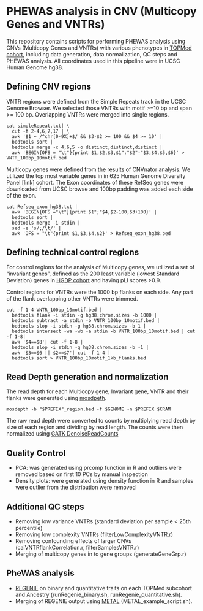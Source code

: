 # PHEWAS analysis in CNV (Multicopy Genes and VNTRs)
This repository contains scripts for performing PHEWAS analysis using CNVs (Multicopy Genes and VNTRs) with various phenotypes in [TOPMed cohort](https://topmed.nhlbi.nih.gov/), including data generation, data normalization, QC steps and PHEWAS analysis. All coordinates used in this pipeline were in UCSC Human Genome hg38.

## Defining CNV regions
VNTR regions were defined from the Simple Repeats track in the UCSC Genome Browser. We selected those VNTRs with motif >=10 bp and span >= 100 bp. Overlapping VNTRs were merged into single regions.
```
cat simpleRepeat.txt| \
  cut -f 2-4,6,7,17 | \
  awk '$1 ~ /^chr[0-9X]+$/ && $3-$2 >= 100 && $4 >= 10' |
  bedtools sort |
  bedtools merge -c 4,6,5 -o distinct,distinct,distinct |
  awk 'BEGIN{OFS = "\t"}{print $1,$2,$3,$1":"$2"-"$3,$4,$5,$6}' > VNTR_100bp_10motif.bed
```

Multicopy genes were defined from the results of CNVnator analysis. We utilized the top most variable genes in in 625 Human Genome Diversity Panel [link] cohort. The Exon coordinates of these RefSeq genes were downloaded from UCSC browse and 100bp padding was added each side of the exon.

```
cat Refseq_exon_hg38.txt |
  awk 'BEGIN{OFS ="\t"}{print $1";"$4,$2-100,$3+100}' |
  bedtools sort |
  bedtools merge -i stdin |
  sed -e 's/;/\t/' |
  awk 'OFS = "\t"{print $1,$3,$4,$2}' > Refseq_exon_hg38.bed
```
 
## Defining technical control regions
For control regions for the analysis of Multicopy genes, we utilized a set of “invariant genes”, defined as the 200 least variable (lowest Standard Deviation) genes in [HGDP cohort](https://www.internationalgenome.org/data-portal/data-collection/hgdp) and having pLI scores >0.9. 

Control regions for VNTRs were the 1000 bp flanks on each side. Any part of the flank overlapping other VNTRs were trimmed.
```
cut -f 1-4 VNTR_100bp_10motif.bed |
  bedtools flank -i stdin -g hg38.chrom.sizes -b 1000 |
  bedtools subtract -a stdin -b VNTR_100bp_10motif.bed |
  bedtools slop -i stdin -g hg38.chrom.sizes -b 1 |
  bedtools intersect -wa -wb -a stdin -b VNTR_100bp_10motif.bed | cut -f 1-8|
  awk '$4==$8'| cut -f 1-8 |
  bedtools slop -i stdin -g hg38.chrom.sizes -b -1 |
  awk '$3==$6 || $2==$7'| cut -f 1-4 |
  bedtools sort > VNTR_100bp_10motif_1kb_flanks.bed
```
 
## Read Depth generation and normalization
The read depth for each Multicopy gene, Invariant gene, VNTR and their flanks were generated using [mosdpeth](https://github.com/brentp/mosdepth).
```
mosdepth -b "$PREFIX"_region.bed -f $GENOME -n $PREFIX $CRAM
```
The raw read depth were converted to counts by multiplying read depth by size of each region and dividing by read length. The counts were then normalized using [GATK DenoiseReadCounts](https://gatk.broadinstitute.org/hc/en-us/articles/360040508731-DenoiseReadCounts)
 
## Quality Control
- PCA: was generated using prcomp function in R and outliers were removed based on first 10 PCs by manual inspection
- Density plots: were generated using density function in R and samples were outlier from the distribution were removed
 
## Additional QC steps
- Removing low variance VNTRs (standard deviation per sample < 25th percentile)
- Removing low complexity VNTRs (filterLowComplexityVNTR.r)
- Removing confounding effects of larger CNVs (calVNTRflankCorrelation.r, filterSamplesVNTR.r)
- Merging of multicopy genes in to gene groups (generateGeneGrp.r)

## PheWAS analysis
- [REGENIE](https://rgcgithub.github.io/regenie/) on binary and quantitative traits on each TOPMed subcohort and Ancestry (runRegenie_binary.sh, runRegenie_quantitative.sh).
- Merging of REGENIE output using [METAL](https://genome.sph.umich.edu/wiki/METAL_Documentation) (METAL_example_script.sh).
